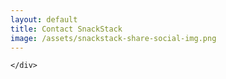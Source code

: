 ```yaml
---
layout: default
title: Contact SnackStack
image: /assets/snackstack-share-social-img.png
---
```

<div class="container">
<div class="card m-4">
  <div class="card-body p-4">

<script charset="utf-8" type="text/javascript" src="//js.hsforms.net/forms/embed/v2.js"></script>
<script>
  hbspt.forms.create({
    region: "na1",
    portalId: "40220973",
    formId: "00bde17b-44e8-4fd6-a5fd-7af1344fcbe5"
  });
</script>
    </div>
  </div>
</div>